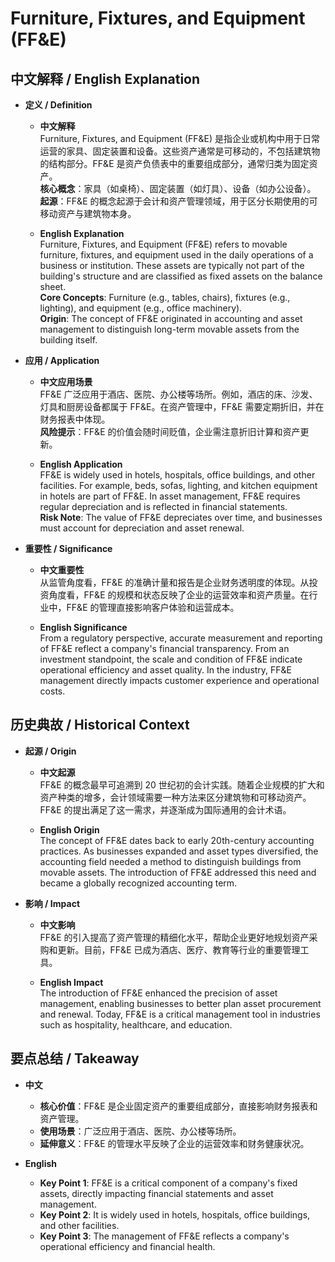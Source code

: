 # Furniture, Fixtures, and Equipment (FF&E)

## 中文解释 / English Explanation

* **定义 / Definition**  
  - **中文解释**  
    Furniture, Fixtures, and Equipment (FF&E) 是指企业或机构中用于日常运营的家具、固定装置和设备。这些资产通常是可移动的，不包括建筑物的结构部分。FF&E 是资产负债表中的重要组成部分，通常归类为固定资产。  
    **核心概念**：家具（如桌椅）、固定装置（如灯具）、设备（如办公设备）。  
    **起源**：FF&E 的概念起源于会计和资产管理领域，用于区分长期使用的可移动资产与建筑物本身。

  - **English Explanation**  
    Furniture, Fixtures, and Equipment (FF&E) refers to movable furniture, fixtures, and equipment used in the daily operations of a business or institution. These assets are typically not part of the building's structure and are classified as fixed assets on the balance sheet.  
    **Core Concepts**: Furniture (e.g., tables, chairs), fixtures (e.g., lighting), and equipment (e.g., office machinery).  
    **Origin**: The concept of FF&E originated in accounting and asset management to distinguish long-term movable assets from the building itself.

* **应用 / Application**  
  - **中文应用场景**  
    FF&E 广泛应用于酒店、医院、办公楼等场所。例如，酒店的床、沙发、灯具和厨房设备都属于 FF&E。在资产管理中，FF&E 需要定期折旧，并在财务报表中体现。  
    **风险提示**：FF&E 的价值会随时间贬值，企业需注意折旧计算和资产更新。

  - **English Application**  
    FF&E is widely used in hotels, hospitals, office buildings, and other facilities. For example, beds, sofas, lighting, and kitchen equipment in hotels are part of FF&E. In asset management, FF&E requires regular depreciation and is reflected in financial statements.  
    **Risk Note**: The value of FF&E depreciates over time, and businesses must account for depreciation and asset renewal.

* **重要性 / Significance**  
  - **中文重要性**  
    从监管角度看，FF&E 的准确计量和报告是企业财务透明度的体现。从投资角度看，FF&E 的规模和状态反映了企业的运营效率和资产质量。在行业中，FF&E 的管理直接影响客户体验和运营成本。

  - **English Significance**  
    From a regulatory perspective, accurate measurement and reporting of FF&E reflect a company's financial transparency. From an investment standpoint, the scale and condition of FF&E indicate operational efficiency and asset quality. In the industry, FF&E management directly impacts customer experience and operational costs.

## 历史典故 / Historical Context

* **起源 / Origin**  
  - **中文起源**  
    FF&E 的概念最早可追溯到 20 世纪初的会计实践。随着企业规模的扩大和资产种类的增多，会计领域需要一种方法来区分建筑物和可移动资产。FF&E 的提出满足了这一需求，并逐渐成为国际通用的会计术语。

  - **English Origin**  
    The concept of FF&E dates back to early 20th-century accounting practices. As businesses expanded and asset types diversified, the accounting field needed a method to distinguish buildings from movable assets. The introduction of FF&E addressed this need and became a globally recognized accounting term.

* **影响 / Impact**  
  - **中文影响**  
    FF&E 的引入提高了资产管理的精细化水平，帮助企业更好地规划资产采购和更新。目前，FF&E 已成为酒店、医疗、教育等行业的重要管理工具。

  - **English Impact**  
    The introduction of FF&E enhanced the precision of asset management, enabling businesses to better plan asset procurement and renewal. Today, FF&E is a critical management tool in industries such as hospitality, healthcare, and education.

## 要点总结 / Takeaway

* **中文**  
  - **核心价值**：FF&E 是企业固定资产的重要组成部分，直接影响财务报表和资产管理。  
  - **使用场景**：广泛应用于酒店、医院、办公楼等场所。  
  - **延伸意义**：FF&E 的管理水平反映了企业的运营效率和财务健康状况。

* **English**  
  - **Key Point 1**: FF&E is a critical component of a company's fixed assets, directly impacting financial statements and asset management.  
  - **Key Point 2**: It is widely used in hotels, hospitals, office buildings, and other facilities.  
  - **Key Point 3**: The management of FF&E reflects a company's operational efficiency and financial health.